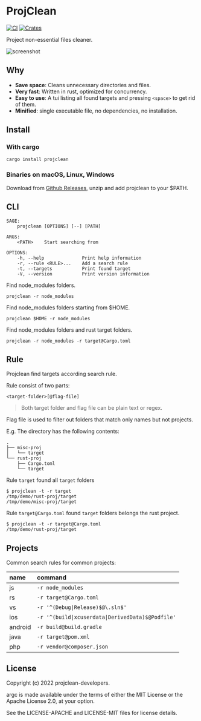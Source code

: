 # ProjClean

[![CI](https://github.com/sigoden/projclean/actions/workflows/ci.yaml/badge.svg)](https://github.com/sigoden/projclean/actions/workflows/ci.yaml)
[![Crates](https://img.shields.io/crates/v/projclean.svg)](https://crates.io/crates/projclean)

Project non-essential files cleaner. 

![screenshot](https://user-images.githubusercontent.com/4012553/172361654-5fa36424-10da-4c52-b84a-f44c27cb1a17.gif)

## Why

- **Save space**: Cleans unnecessary directories and files.
- **Very fast**: Written in rust, optimized for concurrency.
- **Easy to use**: A tui listing all found targets and pressing `<space>` to get rid of them.
- **Minified**: single executable file, no dependencies, no installation.

## Install

### With cargo

```
cargo install projclean
```

### Binaries on macOS, Linux, Windows

Download from [Github Releases](https://github.com/sigoden/projclean/releases), unzip and add projclean to your $PATH.

## CLI

```
SAGE:
    projclean [OPTIONS] [--] [PATH]

ARGS:
    <PATH>    Start searching from

OPTIONS:
    -h, --help              Print help information
    -r, --rule <RULE>...    Add a search rule
    -t, --targets           Print found target
    -V, --version           Print version information
```

Find node_modules folders.

```
projclean -r node_modules
```

Find node_modules folders starting from $HOME.

```
projclean $HOME -r node_modules
```

Find node_modules folders and rust target folders.

```
projclean -r node_modules -r target@Cargo.toml
```

## Rule

Projclean find targets according search rule.

Rule consist of two parts:

```
<target-folder>[@flag-file]
```

> Both target folder and flag file can be plain text or regex.

Flag file is used to filter out folders that match only names but not projects.
 
E.g. The directory has the following contents:

```
.
├── misc-proj
│   └── target
└── rust-proj
    ├── Cargo.toml
    └── target
```

Rule `target` found all `target` folders 

```
$ projclean -t -r target
/tmp/demo/rust-proj/target
/tmp/demo/misc-proj/target
```

Rule `target@Cargo.toml` found `target` folders belongs the rust project.

```
$ projclean -t -r target@Cargo.toml
/tmp/demo/rust-proj/target
```

## Projects

Common search rules for common projects:

| name    | command                                           |
| :------ | :------------------------------------------------ |
| js      | `-r node_modules`                                 |
| rs      | `-r target@Cargo.toml`                            |
| vs      | `-r '^(Debug\|Release)$@\.sln$'`                  |
| ios     | `-r '^(build\|xcuserdata\|DerivedData)$@Podfile'` |
| android | `-r build@build.gradle`                           |
| java    | `-r target@pom.xml`                               |
| php     | `-r vendor@composer.json`                         |

## License

Copyright (c) 2022 projclean-developers.

argc is made available under the terms of either the MIT License or the Apache License 2.0, at your option.

See the LICENSE-APACHE and LICENSE-MIT files for license details.